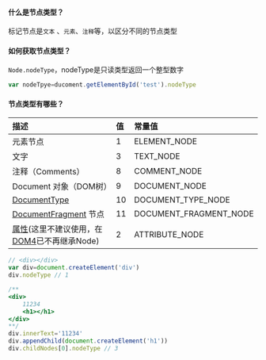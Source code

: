 #### 什么是节点类型？

标记节点是`文本` 、`元素`、`注释`等，以区分不同的节点类型

#### 如何获取节点类型？

`Node.nodeType`，nodeType是只读类型返回一个整型数字

``` javascript
var nodeTpye=ducoment.getElementById('test').nodeType
```

#### 节点类型有哪些？

| 描述                                                         | 值   | 常量值                 |
| :----------------------------------------------------------- | :--- | :--------------------- |
| 元素节点                                                     | 1    | ELEMENT_NODE           |
| 文字                                                         | 3    | TEXT_NODE              |
| 注释（Comments）                                             | 8    | COMMENT_NODE           |
| Document 对象（DOM树）                                       | 9    | DOCUMENT_NODE          |
| [DocumentType](https://developer.mozilla.org/zh-CN/docs/Web/API/DocumentType) | 10   | DOCUMENT_TYPE_NODE     |
| [DocumentFragment](https://developer.mozilla.org/zh-CN/docs/Web/API/DocumentFragment) 节点 | 11   | DOCUMENT_FRAGMENT_NODE |
| [属性](https://developer.mozilla.org/zh-CN/docs/Web/API/Attr)(这里不建议使用，在[DOM4](https://dom.spec.whatwg.org/review-drafts/2019-06/#interface-attr)已不再继承Node) | 2    | ATTRIBUTE_NODE         |

``` javascript
// <div></div>
var div=document.createElement('div')
div.nodeType // 1

/**
<div>
	11234
	<h1></h1>
</div>
**/
div.innerText='11234'
div.appendChild(document.createElement('h1'))
div.childNodes[0].nodeType // 3
```







